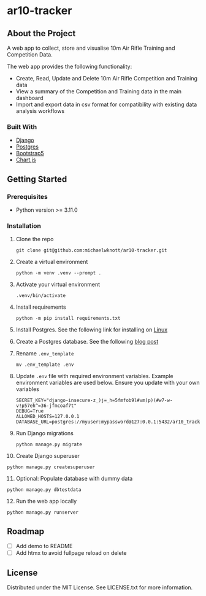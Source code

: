 # ar10-tracker

## About the Project
A web app to collect, store and visualise 10m Air Rifle Training and Competition Data.

The web app provides the following functionality:
+ Create, Read, Update and Delete 10m Air Rifle Competition and Training data
+ View a summary of the Competition and Training data in the main dashboard
+ Import and export data in csv format for compatibility with existing data analysis workflows

### Built With
+ [Django](https://www.djangoproject.com/)
+ [Postgres](https://www.postgresql.org/)
+ [Bootstrap5](https://getbootstrap.com/)
+ [Chart.js](https://www.chartjs.org/)

## Getting Started

### Prerequisites
+ Python version >= 3.11.0

### Installation

1. Clone the repo
    ```
    git clone git@github.com:michaelwknott/ar10-tracker.git
    ```

2. Create a virtual environment
   ```
   python -m venv .venv --prompt .
   ```

3. Activate your virtual environment
   ```
   .venv/bin/activate
   ```

4. Install requirements
   ```
   python -m pip install requirements.txt
   ```

5. Install Postgres. See the following link for installing on [Linux](https://www.digitalocean.com/community/tutorials/how-to-install-postgresql-on-ubuntu-22-04-quickstart)

6. Create a Postgres database. See the following [blog post](https://michaelwknott.github.io/using-postgresql-with-django.html)

7. Rename `.env_template`
   ```
   mv .env_template .env
   ```

8. Update `.env` file with required environment variables. Example environment variables are used below. Ensure you update with your own variables 
   ```
   SECRET_KEY="django-insecure-z_)j=_h=5fmfob9l#vm)p)(#w7-w-v!p57eh^=36-jfmcoaf7t"
   DEBUG=True
   ALLOWED_HOSTS=127.0.0.1
   DATABASE_URL=postgres://myuser:mypassword@127:0.0.1:5432/ar10_tracker
   ```

9. Run Django migrations
   ```
   python manage.py migrate
   ```

10. Create Django superuser
  ```
python manage.py createsuperuser
```

11. Optional: Populate database with dummy data
  ```
  python manage.py dbtestdata
```

12. Run the web app locally
  ```
  python manage.py runserver
```
## Roadmap

- [ ] Add demo to README
- [ ] Add htmx to avoid fullpage reload on delete

## License
Distributed under the MIT License. See LICENSE.txt for more information.
